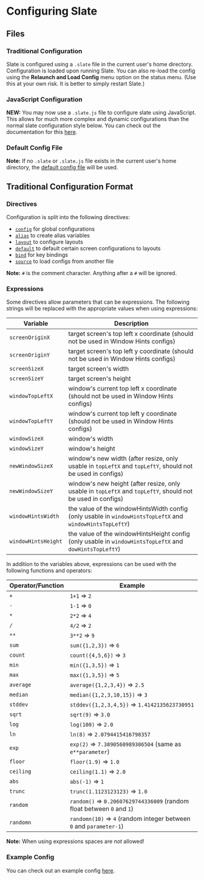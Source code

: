 # Configuring Slate #

## Files ##

### Traditional Configuration ###

Slate is configured using a `.slate` file in the current user's home directory. Configuration is loaded upon running Slate. You can also re-load the config using the **Relaunch and Load Config** menu option on the status menu. (Use this at your own risk. It is better to simply restart Slate.)

### JavaScript Configuration ###

**NEW:** You may now use a `.slate.js` file to configure slate using JavaScript. This allows for much more complex and dynamic configurations than the normal slate configuration style below. You can check out the documentation for this [here](https://github.com/jigish/slate/wiki/JavaScript-Configs).

### Default Config File ###

**Note:** If no `.slate` or `.slate.js` file exists in the current user's home directory, the [default config file](Slate/default.slate) will be used.

## Traditional Configuration Format ##

### Directives ###

Configuration is split into the following directives:

* [`config`](directive-config.md) for global configurations
* [`alias`](directive-alias.md) to create alias variables
* [`layout`](directive-layout.md) to configure layouts
* [`default`](directive-default.md) to default certain screen configurations to layouts
* [`bind`](directive-bind.md) for key bindings
* [`source`](directive-source.md) to load configs from another file

**Note:** `#` is the comment character. Anything after a `#` will be ignored.

### Expressions ###

Some directives allow parameters that can be expressions. The following strings will be replaced with the appropriate values when using expressions:

Variable | Description
-------- | -----------
`screenOriginX` | target screen's top left x coordinate (should not be used in Window Hints configs)
`screenOriginY` | target screen's top left y coordinate (should not be used in Window Hints configs)
`screenSizeX` | target screen's width
`screenSizeY` | target screen's height
`windowTopLeftX` | window's current top left x coordinate (should not be used in Window Hints configs)
`windowTopLeftY` | window's current top left y coordinate (should not be used in Window Hints configs)
`windowSizeX` | window's width
`windowSizeY` | window's height
`newWindowSizeX` | window's new width (after resize, only usable in `topLeftX` and `topLeftY`, should not be used in configs)
`newWindowSizeY` | window's new height (after resize, only usable in `topLeftX` and `topLeftY`, should not be used in configs)
`windowHintsWidth` | the value of the windowHintsWidth config (only usable in `windowHintsTopLeftX` and `windowHintsTopLeftY`)
`windowHintsHeight` | the value of the windowHintsHeight config (only usable in `windowHintsTopLeftX` and `dowHintsTopLeftY`)

In addition to the variables above, expressions can be used with the following functions and operators:

Operator/Function | Example
----------------- | -------
`+` | `1+1` ⇒ `2`
`-` | `1-1` ⇒ `0`
`*` | `2*2` ⇒ `4`
`/` | `4/2` ⇒ `2`
`**` | `3**2` ⇒ `9`
`sum` | `sum({1,2,3})` ⇒ `6`
`count` | `count({4,5,6})` ⇒ `3`
`min` | `min({1,3,5})` ⇒ `1`
`max` | `max({1,3,5})` ⇒ `5`
`average` | `average({1,2,3,4})` ⇒ `2.5`
`median` | `median({1,2,3,10,15})` ⇒ `3`
`stddev` | `stddev({1,2,3,4,5})` ⇒ `1.4142135623730951`
`sqrt` | `sqrt(9)` ⇒ `3.0`
`log` | `log(100)` ⇒ `2.0`
`ln` | `ln(8)` ⇒ `2.0794415416798357`
`exp` | `exp(2)` ⇒ `7.3890560989306504` (same as `e**parameter`)
`floor` | `floor(1.9)` ⇒ `1.0`
`ceiling` | `ceiling(1.1)` ⇒ `2.0`
`abs` | `abs(-1)` ⇒ `1`
`trunc` | `trunc(1.1123123123)` ⇒ `1.0`
`random` | `random()` ⇒ `0.20607629744336009` (random float between `0` and `1`)
`randomn` | `randomn(10)` ⇒ `4` (random integer between `0` and `parameter-1`)

**Note:** When using expressions spaces are *not* allowed!

### Example Config ###

You can check out an example config [here](https://github.com/jigish/dotfiles/blob/master/slate).
